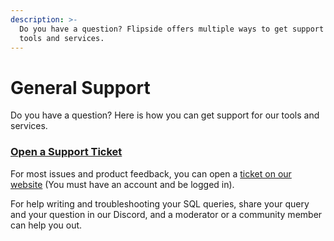 ```yaml
---
description: >-
  Do you have a question? Flipside offers multiple ways to get support for our
  tools and services.
---
```


# General Support

Do you have a question? Here is how you can get support for our tools and services.&#x20;

### [Open a Support Ticket](open-a-ticket.md)&#x20;

For most issues and product feedback, you can open a [ticket on our website](https://flipsidecrypto.xyz) (You must have an account and be logged in).&#x20;

For help writing and troubleshooting your SQL queries, share your query and your question in our Discord, and a moderator or a community member can help you out.
